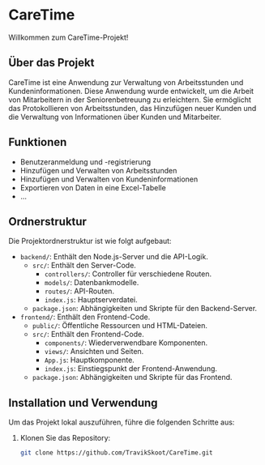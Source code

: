 # CareTime

Willkommen zum CareTime-Projekt!

## Über das Projekt

CareTime ist eine Anwendung zur Verwaltung von Arbeitsstunden und Kundeninformationen. Diese Anwendung wurde entwickelt, um die Arbeit von Mitarbeitern in der Seniorenbetreuung zu erleichtern. Sie ermöglicht das Protokollieren von Arbeitsstunden, das Hinzufügen neuer Kunden und die Verwaltung von Informationen über Kunden und Mitarbeiter.

## Funktionen

- Benutzeranmeldung und -registrierung
- Hinzufügen und Verwalten von Arbeitsstunden
- Hinzufügen und Verwalten von Kundeninformationen
- Exportieren von Daten in eine Excel-Tabelle
- ...

## Ordnerstruktur

Die Projektordnerstruktur ist wie folgt aufgebaut:

- `backend/`: Enthält den Node.js-Server und die API-Logik.
  - `src/`: Enthält den Server-Code.
    - `controllers/`: Controller für verschiedene Routen.
    - `models/`: Datenbankmodelle.
    - `routes/`: API-Routen.
    - `index.js`: Hauptserverdatei.
  - `package.json`: Abhängigkeiten und Skripte für den Backend-Server.
- `frontend/`: Enthält den Frontend-Code.
  - `public/`: Öffentliche Ressourcen und HTML-Dateien.
  - `src/`: Enthält den Frontend-Code.
    - `components/`: Wiederverwendbare Komponenten.
    - `views/`: Ansichten und Seiten.
    - `App.js`: Hauptkomponente.
    - `index.js`: Einstiegspunkt der Frontend-Anwendung.
  - `package.json`: Abhängigkeiten und Skripte für das Frontend.

## Installation und Verwendung

Um das Projekt lokal auszuführen, führe die folgenden Schritte aus:

1. Klonen Sie das Repository:

   ```bash
   git clone https://github.com/TravikSkoot/CareTime.git